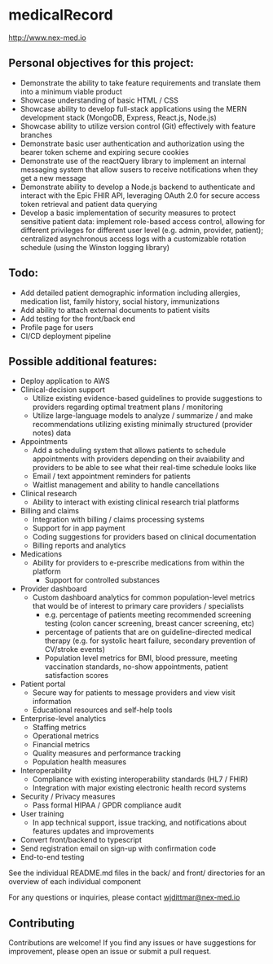 # medicalRecord

http://www.nex-med.io

## Personal objectives for this project:

- Demonstrate the ability to take feature requirements and translate them into a minimum viable product
- Showcase understanding of basic HTML / CSS
- Showcase ability to develop full-stack applications using the MERN development stack (MongoDB, Express, React.js, Node.js)
- Showcase ability to utilize version control (Git) effectively with feature branches
- Demonstrate basic user authentication and authorization using the bearer token scheme and expiring secure cookies
- Demonstrate use of the reactQuery library to implement an internal messaging system that allow susers to receive notifications when they get a new message
- Demonstrate ability to develop a Node.js backend to authenticate and interact with the Epic FHIR API, leveraging OAuth 2.0 for secure access token retrieval and patient data querying
- Develop a basic implementation of security measures to protect sensitive patient data: implement role-based access control, allowing for different privileges for different user level (e.g. admin, provider, patient); centralized asynchronous access logs with a customizable rotation schedule (using the Winston logging library)

## Todo:

- Add detailed patient demographic information including allergies, medication list, family history, social history, immunizations
- Add ability to attach external documents to patient visits
- Add testing for the front/back end
- Profile page for users
- CI/CD deployment pipeline

## Possible additional features:

- Deploy application to AWS
- Clinical-decision support
  - Utilize existing evidence-based guidelines to provide suggestions to providers regarding optimal treatment plans / monitoring
  - Utilize large-language models to analyze / summarize / and make recommendations utilizing existing minimally structured (provider notes) data
- Appointments
  - Add a scheduling system that allows patients to schedule appointments with providers depending on their avaiability and providers to be able to see what their real-time schedule looks like
  - Email / text appointment reminders for patients
  - Waitlist management and ability to handle cancellations
- Clinical research
  - Ability to interact with existing clinical research trial platforms
- Billing and claims
  - Integration with billing / claims processing systems
  - Support for in app payment
  - Coding suggestions for providers based on clinical documentation
  - Billing reports and analytics
- Medications
  - Ability for providers to e-prescribe medications from within the platform
    - Support for controlled substances
- Provider dashboard
  - Custom dashboard analytics for common population-level metrics that would be of interest to primary care providers / specialists
    - e.g. percentage of patients meeting recommended screening testing (colon cancer screening, breast cancer screening, etc)
    - percentage of patients that are on guideline-directed medical therapy (e.g. for systolic heart failure, secondary prevention of CV/stroke events)
    - Population level metrics for BMI, blood pressure, meeting vaccination standards, no-show appointments, patient satisfaction scores
- Patient portal
  - Secure way for patients to message providers and view visit information
  - Educational resources and self-help tools
- Enterprise-level analytics
  - Staffing metrics
  - Operational metrics
  - Financial metrics
  - Quality measures and performance tracking
  - Population health measures
- Interoperability
  - Compliance with existing interoperability standards (HL7 / FHIR)
  - Integration with major existing electronic health record systems
- Security / Privacy measures
  - Pass formal HIPAA / GPDR compliance audit
- User training
  - In app technical support, issue tracking, and notifications about features updates and improvements
- Convert front/backend to typescript
- Send registration email on sign-up with confirmation code
- End-to-end testing

See the individual README.md files in the back/ and front/ directories for an overview of each individual component

For any questions or inquiries, please contact wjdittmar@nex-med.io

## Contributing

Contributions are welcome! If you find any issues or have suggestions for improvement, please open an issue or submit a pull request.
